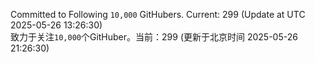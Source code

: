 Committed to Following `10,000` GitHubers. Current: <!-- FOLLOWING_COUNT -->299<!-- FOLLOWING_COUNT --> (Update at UTC <!-- LAST_UPDATED -->2025-05-26 13:26:30<!-- LAST_UPDATED -->)<br>
致力于关注`10,000`个GitHuber。当前：<!-- FOLLOWING_COUNT -->299<!-- FOLLOWING_COUNT --> (更新于北京时间 <!-- LAST_UPDATED_CST -->2025-05-26 21:26:30<!-- LAST_UPDATED_CST -->)
